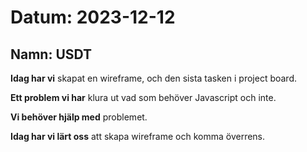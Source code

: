 # Datum: 2023-12-12

## Namn: USDT
**Idag har vi** skapat en wireframe, och den sista tasken i project board.

**Ett problem vi har** klura ut vad som behöver Javascript och inte.

**Vi behöver hjälp med** problemet.

**Idag har vi lärt oss** att skapa wireframe och komma överrens.